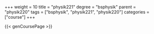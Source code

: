 +++
weight = 10
title = "physik221"
degree = "bsphysik"
parent = "physik220"
tags = ["bsphysik", "physik221", "physik220"]
categories = ["course"]
+++

{{< genCoursePage >}}
